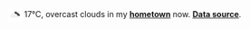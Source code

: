 <img src="assets/weather.png?hour=2023-02-14-07" alt="overcast clouds" width="25" height="25" style="vertical-align:middle;position:relative;top:-1pt;"/> 17&deg;C, overcast clouds in my [**hometown**](https://en.wikipedia.org/wiki/Shantou) now. [**Data source**](https://openweathermap.org/).